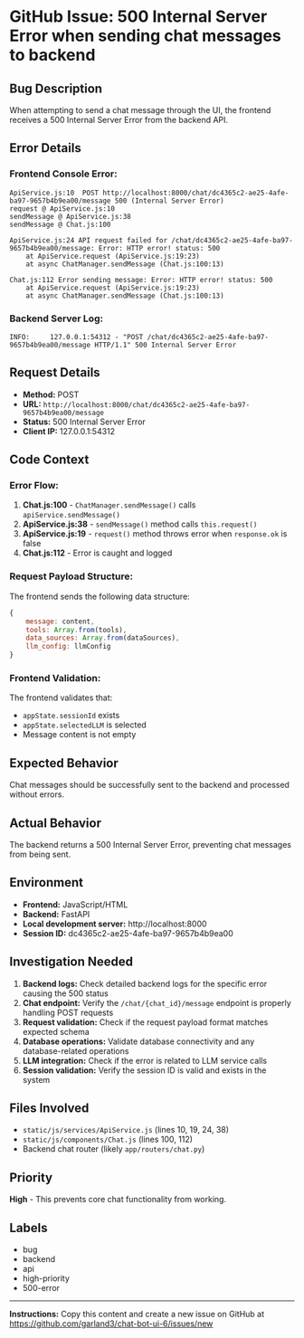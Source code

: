 # GitHub Issue: 500 Internal Server Error when sending chat messages to backend

## Bug Description
When attempting to send a chat message through the UI, the frontend receives a 500 Internal Server Error from the backend API.

## Error Details

### Frontend Console Error:
```
ApiService.js:10  POST http://localhost:8000/chat/dc4365c2-ae25-4afe-ba97-9657b4b9ea00/message 500 (Internal Server Error)
request @ ApiService.js:10
sendMessage @ ApiService.js:38
sendMessage @ Chat.js:100

ApiService.js:24 API request failed for /chat/dc4365c2-ae25-4afe-ba97-9657b4b9ea00/message: Error: HTTP error! status: 500
    at ApiService.request (ApiService.js:19:23)
    at async ChatManager.sendMessage (Chat.js:100:13)

Chat.js:112 Error sending message: Error: HTTP error! status: 500
    at ApiService.request (ApiService.js:19:23)
    at async ChatManager.sendMessage (Chat.js:100:13)
```

### Backend Server Log:
```
INFO:     127.0.0.1:54312 - "POST /chat/dc4365c2-ae25-4afe-ba97-9657b4b9ea00/message HTTP/1.1" 500 Internal Server Error
```

## Request Details
- **Method:** POST
- **URL:** `http://localhost:8000/chat/dc4365c2-ae25-4afe-ba97-9657b4b9ea00/message`
- **Status:** 500 Internal Server Error
- **Client IP:** 127.0.0.1:54312

## Code Context

### Error Flow:
1. **Chat.js:100** - `ChatManager.sendMessage()` calls `apiService.sendMessage()`
2. **ApiService.js:38** - `sendMessage()` method calls `this.request()`
3. **ApiService.js:19** - `request()` method throws error when `response.ok` is false
4. **Chat.js:112** - Error is caught and logged

### Request Payload Structure:
The frontend sends the following data structure:
```javascript
{
    message: content,
    tools: Array.from(tools),
    data_sources: Array.from(dataSources),
    llm_config: llmConfig
}
```

### Frontend Validation:
The frontend validates that:
- `appState.sessionId` exists
- `appState.selectedLLM` is selected
- Message content is not empty

## Expected Behavior
Chat messages should be successfully sent to the backend and processed without errors.

## Actual Behavior
The backend returns a 500 Internal Server Error, preventing chat messages from being sent.

## Environment
- **Frontend:** JavaScript/HTML
- **Backend:** FastAPI
- **Local development server:** http://localhost:8000
- **Session ID:** dc4365c2-ae25-4afe-ba97-9657b4b9ea00

## Investigation Needed
1. **Backend logs:** Check detailed backend logs for the specific error causing the 500 status
2. **Chat endpoint:** Verify the `/chat/{chat_id}/message` endpoint is properly handling POST requests
3. **Request validation:** Check if the request payload format matches expected schema
4. **Database operations:** Validate database connectivity and any database-related operations
5. **LLM integration:** Check if the error is related to LLM service calls
6. **Session validation:** Verify the session ID is valid and exists in the system

## Files Involved
- `static/js/services/ApiService.js` (lines 10, 19, 24, 38)
- `static/js/components/Chat.js` (lines 100, 112)
- Backend chat router (likely `app/routers/chat.py`)

## Priority
**High** - This prevents core chat functionality from working.

## Labels
- bug
- backend
- api
- high-priority
- 500-error

---

**Instructions:** Copy this content and create a new issue on GitHub at https://github.com/garland3/chat-bot-ui-6/issues/new
